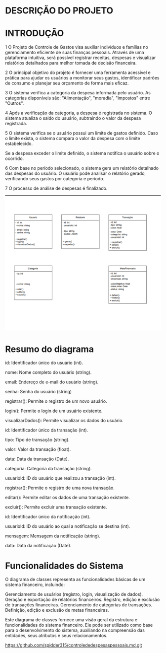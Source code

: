 # DESCRIÇÃO DO PROJETO
 
# INTRODUÇÃO

1  O Projeto de Controle de Gastos visa auxiliar indivíduos e famílias no gerenciamento eficiente de suas finanças pessoais.
Através de uma plataforma intuitiva, será possível registrar receitas, despesas e visualizar relatórios detalhados para melhor tomada de decisão financeira.

2  O principal objetivo do projeto é fornecer uma ferramenta acessível e prática para ajudar os usuários a monitorar seus gastos, identificar padrões de consumo e planejar seu orçamento de forma mais eficaz.

3  O sistema verifica a categoria da despesa informada pelo usuário.
As categorias disponíveis são: "Alimentação", "moradia", "impostos" entre "Outros".

4  Após a verificação da categoria, a despesa é registrada no sistema.
O sistema atualiza o saldo do usuário, subtraindo o valor da despesa registrada.

5  O sistema verifica se o usuário possui um limite de gastos definido.
Caso o limite exista, o sistema compara o valor da despesa com o limite estabelecido.

Se a despesa exceder o limite definido, o sistema notifica o usuário sobre o ocorrido.

6  Com base no período selecionado, o sistema gera um relatório detalhado das despesas do usuário.
O usuário pode analisar o relatório gerado, verificando seus gastos por categoria e período.

7  O processo de análise de despesas é finalizado.

![imagemdocircuito](diagramadoprojeto.png)
# Resumo do diagrama

id: Identificador único do usuário (int).

nome: Nome completo do usuário (string).

email: Endereço de e-mail do usuário (string).

senha: Senha do usuário (string)

registrar(): Permite o registro de um novo usuário.

login(): Permite o login de um usuário existente.

visualizarDados(): Permite visualizar os dados do usuário.

id: Identificador único da transação (int).

tipo: Tipo de transação (string).

valor: Valor da transação (float).

data: Data da transação (Date).

categoria: Categoria da transação (string).

usuariold: ID do usuário que realizou a transação (int).

registrar(): Permite o registro de uma nova transação.

editar(): Permite editar os dados de uma transação existente.

excluir(): Permite excluir uma transação existente.

id: Identificador único da notificação (int).

usuariold: ID do usuário ao qual a notificação se destina (int).

mensagem: Mensagem da notificação (string).

data: Data da notificação (Date).

# Funcionalidades do Sistema

O diagrama de classes representa as funcionalidades básicas de um sistema financeiro, incluindo:

Gerenciamento de usuários (registro, login, visualização de dados).
Geração e exportação de relatórios financeiros.
Registro, edição e exclusão de transações financeiras.
Gerenciamento de categorias de transações.
Definição, edição e exclusão de metas financeiras.

Este diagrama de classes fornece uma visão geral da estrutura e funcionalidades do sistema financeiro. Ele pode ser utilizado como base para o desenvolvimento do sistema, auxiliando na compreensão das entidades, seus atributos e seus relacionamentos.

https://github.com/spidder315/controlededespesaspessoais.md.git

